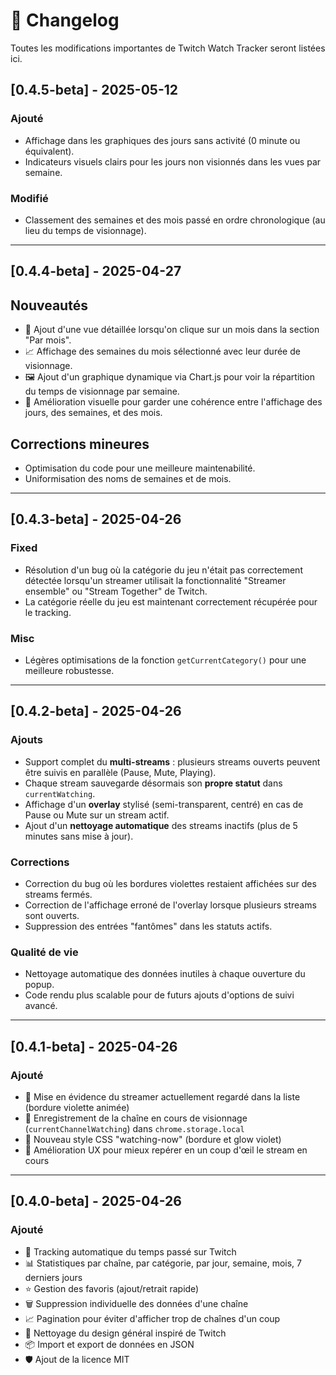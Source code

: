# 📝 Changelog

Toutes les modifications importantes de Twitch Watch Tracker seront listées ici.

## [0.4.5-beta] - 2025-05-12

### Ajouté
- Affichage dans les graphiques des jours sans activité (0 minute ou équivalent).
- Indicateurs visuels clairs pour les jours non visionnés dans les vues par semaine.

### Modifié
- Classement des semaines et des mois passé en ordre chronologique (au lieu du temps de visionnage).

---

## [0.4.4-beta] - 2025-04-27

## Nouveautés
- 🚀 Ajout d'une vue détaillée lorsqu'on clique sur un mois dans la section "Par mois".
- 📈 Affichage des semaines du mois sélectionné avec leur durée de visionnage.
- 🖼️ Ajout d'un graphique dynamique via Chart.js pour voir la répartition du temps de visionnage par semaine.
- 🎨 Amélioration visuelle pour garder une cohérence entre l'affichage des jours, des semaines, et des mois.

## Corrections mineures
- Optimisation du code pour une meilleure maintenabilité.
- Uniformisation des noms de semaines et de mois.

---

## [0.4.3-beta] - 2025-04-26

### Fixed
- Résolution d'un bug où la catégorie du jeu n'était pas correctement détectée lorsqu'un streamer utilisait la fonctionnalité "Streamer ensemble" ou "Stream Together" de Twitch.
- La catégorie réelle du jeu est maintenant correctement récupérée pour le tracking.

### Misc
- Légères optimisations de la fonction `getCurrentCategory()` pour une meilleure robustesse.

---

## [0.4.2-beta] - 2025-04-26

### Ajouts
- Support complet du **multi-streams** : plusieurs streams ouverts peuvent être suivis en parallèle (Pause, Mute, Playing).
- Chaque stream sauvegarde désormais son **propre statut** dans `currentWatching`.
- Affichage d'un **overlay** stylisé (semi-transparent, centré) en cas de Pause ou Mute sur un stream actif.
- Ajout d'un **nettoyage automatique** des streams inactifs (plus de 5 minutes sans mise à jour).

### Corrections
- Correction du bug où les bordures violettes restaient affichées sur des streams fermés.
- Correction de l'affichage erroné de l'overlay lorsque plusieurs streams sont ouverts.
- Suppression des entrées "fantômes" dans les statuts actifs.

### Qualité de vie
- Nettoyage automatique des données inutiles à chaque ouverture du popup.
- Code rendu plus scalable pour de futurs ajouts d'options de suivi avancé.

---

## [0.4.1-beta] - 2025-04-26
### Ajouté
- 🎯 Mise en évidence du streamer actuellement regardé dans la liste (bordure violette animée)
- 💾 Enregistrement de la chaîne en cours de visionnage (`currentChannelWatching`) dans `chrome.storage.local`
- 🎨 Nouveau style CSS "watching-now" (bordure et glow violet)
- 🧠 Amélioration UX pour mieux repérer en un coup d'œil le stream en cours

---

## [0.4.0-beta] - 2025-04-26
### Ajouté
- 🎥 Tracking automatique du temps passé sur Twitch
- 📊 Statistiques par chaîne, par catégorie, par jour, semaine, mois, 7 derniers jours
- ⭐ Gestion des favoris (ajout/retrait rapide)
- 🗑️ Suppression individuelle des données d'une chaîne
- 📈 Pagination pour éviter d'afficher trop de chaînes d'un coup
- 🧹 Nettoyage du design général inspiré de Twitch
- 📦 Import et export de données en JSON
- 🛡️ Ajout de la licence MIT
